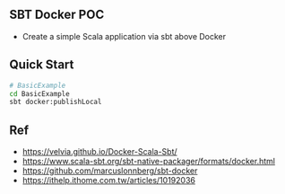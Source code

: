 ## SBT Docker POC
- Create a simple Scala application via sbt above Docker

## Quick Start
```bash
# BasicExample
cd BasicExample
sbt docker:publishLocal
```

## Ref
- https://velvia.github.io/Docker-Scala-Sbt/
- https://www.scala-sbt.org/sbt-native-packager/formats/docker.html
- https://github.com/marcuslonnberg/sbt-docker
- https://ithelp.ithome.com.tw/articles/10192036